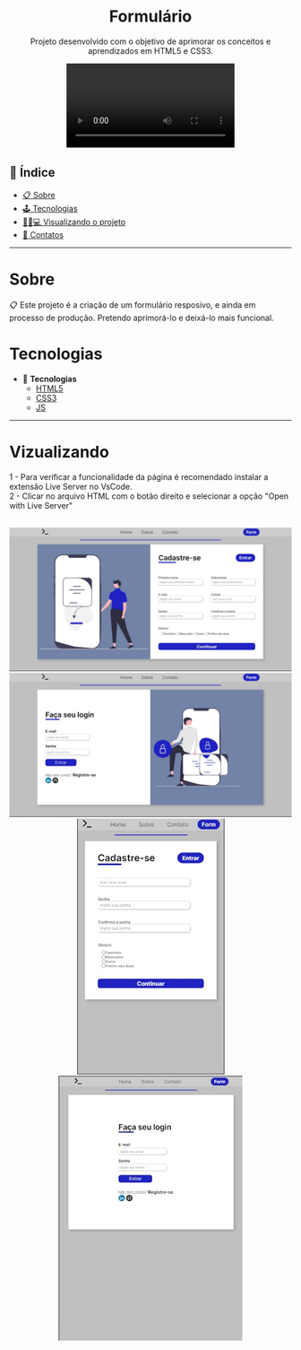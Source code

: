 <h1 align="center"> Formulário</h1>
<p align="center"> Projeto desenvolvido com o objetivo de aprimorar os conceitos e aprendizados em HTML5 e CSS3. </p>

<div align="center">
<video src="./img_rm/form-video.mp4"></video>
</div>

## 📕 Índice

- [📋 Sobre](#Sobre)
- [🕹 Tecnologias](#Tecnologias)
- [👩🏻💻 Visualizando o projeto](#Visualizando)
- [📲 Contatos](#Contatos)

<hr>

<!-- About -->

# Sobre

<p align="left"> 📋 Este projeto é a criação de um formulário resposivo, e ainda em processo de produção. Pretendo aprimorá-lo e deixá-lo mais funcional. </p>

<!-- TECHNOLOGIES -->

# Tecnologias

- 🧩 **Tecnologias**
  - [HTML5](https://developer.mozilla.org/pt-BR/docs/Web/HTML)
  - [CSS3](https://developer.mozilla.org/pt-BR/docs/Web/CSS)
  - [JS](https://developer.mozilla.org/pt-BR/docs/Web/JavaScript)

<hr>

<!-- TECHNOLOGIES -->

# Vizualizando

1 - Para verificar a funcionalidade da página é recomendado instalar a extensão Live Server no VsCode. <br> 2 - Clicar no arquivo HTML com o botão direito e selecionar a opção "Open with Live Server"

<br>

<div align="center" display="flex">
<img src='./img_rm/formulario-sub.jpeg'>
<img src='./img_rm/formulario-login.jpeg'>
<img src='./img_rm/form-mobile.jpeg'>
<img src='./img_rm/form-tablet.jpeg'>
</div>

<br>
